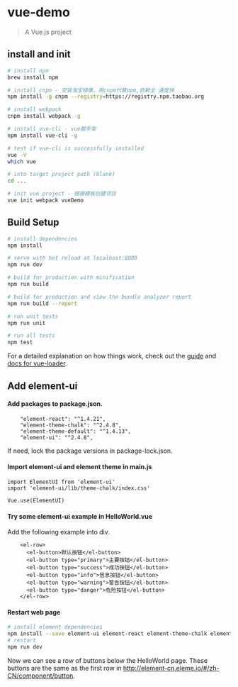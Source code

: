 # vue-demo

> A Vue.js project

## install and init
``` bash
# install npm
brew install npm

# install cnpm - 安装淘宝镜像，用cnpm代替npm,依赖全 速度快
npm install -g cnpm --registry=https://registry.npm.taobao.org

# install webpack
cnpm install webpack -g

# install vue-cli - vue脚手架
npm install vue-cli -g

# test if vue-cli is successfully installed
vue -V 
which vue

# into target project path (blank)
cd ...

# init vue project - 根据模板创建项目
vue init webpack vueDemo
```

## Build Setup

``` bash
# install dependencies
npm install

# serve with hot reload at localhost:8080
npm run dev

# build for production with minification
npm run build

# build for production and view the bundle analyzer report
npm run build --report

# run unit tests
npm run unit

# run all tests
npm test
```

For a detailed explanation on how things work, check out the [guide](http://vuejs-templates.github.io/webpack/) and [docs for vue-loader](http://vuejs.github.io/vue-loader).

## Add element-ui
#### Add packages to package.json. 
``````
    "element-react": "^1.4.21",
    "element-theme-chalk": "^2.4.8",
    "element-theme-default": "^1.4.13",
    "element-ui": "^2.4.8",
``````
If need, lock the package versions in package-lock.json.

#### Import element-ui and element theme in main.js
``````
import ElementUI from 'element-ui'
import 'element-ui/lib/theme-chalk/index.css'

Vue.use(ElementUI)
``````

#### Try some element-ui example in HelloWorld.vue
Add the following example into div.

``````
    <el-row>
      <el-button>默认按钮</el-button>
      <el-button type="primary">主要按钮</el-button>
      <el-button type="success">成功按钮</el-button>
      <el-button type="info">信息按钮</el-button>
      <el-button type="warning">警告按钮</el-button>
      <el-button type="danger">危险按钮</el-button>
    </el-row>
``````

#### Restart web page
```bash
# install element dependencies
npm install --save element-ui element-react element-theme-chalk element-theme-default
# restart
npm run dev
```

Now we can see a row of buttons below the HelloWorld page. These buttons are the same as the first row in http://element-cn.eleme.io/#/zh-CN/component/button.


